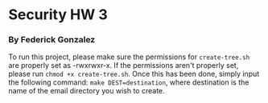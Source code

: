# Security HW 3
### By Federick Gonzalez

To run this project, please make sure the permissions for `create-tree.sh` are properly set as -rwxrwxr-x. If the permissions aren't properly set, please run `chmod +x create-tree.sh`. Once this has been done, simply input the following command: `make DEST=destination`, where destination is the name of the email directory you wish to create. 